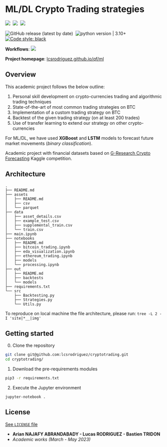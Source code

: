 # ML/DL Crypto Trading strategies


<img src="https://img.shields.io/static/v1?label=Range&message=Academic project&color=007bff"/>&nbsp;&nbsp;<img src="https://img.shields.io/static/v1?label=Languages&message=Python&color=ff0000"/>&nbsp;&nbsp;<img src="https://img.shields.io/static/v1?label=Restriction&message=YES&color=26c601"/>

![GitHub release (latest by date)](https://img.shields.io/github/v/release/lcsrodriguez/CuttingEdge-Milliman)  &nbsp;![python version | 3.10+](https://img.shields.io/badge/python%20version-3.10+-magenta) &nbsp; [![Code style: black](https://img.shields.io/badge/code%20style-black-000000.svg)](https://github.com/psf/black)

**Workflows**: ![](https://img.shields.io/badge/Dependabot-enabled-blue)

**Project homepage**: [lcsrodriguez.github.io/qf/ml](https://lcsrodriguez.github.io/qf/ml)

## Overview

This academic project follows the below outline:

1. Personal skill development on crypto-currencies trading and algorithmic trading techniques
2. State-of-the-art of most common trading strategies on BTC
3. Implementation of a custom trading strategy on BTC
4. Backtest of the given trading strategy (on at least 200 trades)
5. Use of transfer learning to extend our strategy on other crypto-currencies

For ML/DL, we have used **XGBoost** and **LSTM** models to forecast future market movements (*binary classification*).


Academic project with financial datasets based on [G-Research Crypto Forecasting](https://www.kaggle.com/competitions/g-research-crypto-forecasting) Kaggle competition.


## Architecture

```
.
├── README.md
├── assets
│   ├── README.md
│   ├── csv
│   └── parquet
├── data
│   ├── asset_details.csv
│   ├── example_test.csv
│   ├── supplemental_train.csv
│   └── train.csv
├── main.ipynb
├── notebooks
│   ├── README.md
│   ├── bitcoin_trading.ipynb
│   ├── eda_visualization.ipynb
│   ├── ethereum_trading.ipynb
│   ├── models
│   └── processing.ipynb
├── out
│   ├── README.md
│   ├── backtests
│   └── models
├── requirements.txt
└── src
    ├── Backtesting.py
    ├── Strategies.py
    └── Utils.py
```

To reproduce on local machine the file architecture, please run:
`tree -L 2 -I 'site|*__|img'`

## Getting started

0. Clone the repository
```bash
git clone git@github.com:lcsrodriguez/cryptotrading.git
cd cryptotrading/
```

1. Download the pre-requirements modules
```bash
pip3 -r requirements.txt
```

2. Execute the Jupyter environment
```
jupyter-notebook .
```

## License

[See `LICENSE` file](LICENSE)

- **Arian NAJAFY ABRANDABADY - Lucas RODRIGUEZ - Bastien TRIDON**
- *Academic works (March - May 2023)*